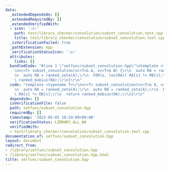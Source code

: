 ```yaml
---
data:
  _extendedDependsOn: []
  _extendedRequiredBy: []
  _extendedVerifiedWith:
  - icon: ':x:'
    path: test/library_checker/convolution/subset_convolution.test.cpp
    title: test/library_checker/convolution/subset_convolution.test.cpp
  _isVerificationFailed: true
  _pathExtension: hpp
  _verificationStatusIcon: ':x:'
  attributes:
    links: []
  bundledCode: "#line 1 \"setfunc/subset_convolution.hpp\"\ntemplate <typename T>\r\
    \nvc<T> subset_convolution(vc<T>& A, vc<T>& B) {\r\n  auto RA = ranked_zeta(A);\r\
    \n  auto RB = ranked_zeta(A);\r\n  FOR(s, len(RA)) RA[s] *= RB[s];\r\n  return\
    \ ranked_mobius(RA);\r\n}\r\n"
  code: "template <typename T>\r\nvc<T> subset_convolution(vc<T>& A, vc<T>& B) {\r\
    \n  auto RA = ranked_zeta(A);\r\n  auto RB = ranked_zeta(A);\r\n  FOR(s, len(RA))\
    \ RA[s] *= RB[s];\r\n  return ranked_mobius(RA);\r\n}\r\n"
  dependsOn: []
  isVerificationFile: false
  path: setfunc/subset_convolution.hpp
  requiredBy: []
  timestamp: '2022-05-05 18:24:09+09:00'
  verificationStatus: LIBRARY_ALL_WA
  verifiedWith:
  - test/library_checker/convolution/subset_convolution.test.cpp
documentation_of: setfunc/subset_convolution.hpp
layout: document
redirect_from:
- /library/setfunc/subset_convolution.hpp
- /library/setfunc/subset_convolution.hpp.html
title: setfunc/subset_convolution.hpp
---
```

